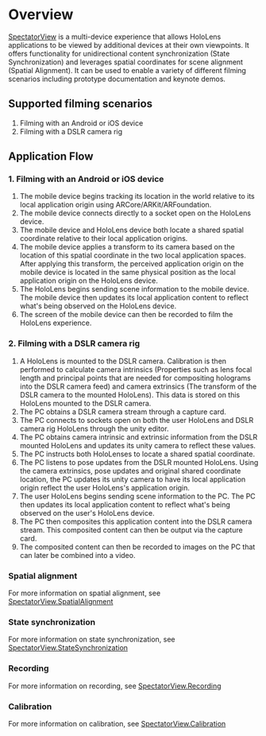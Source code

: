 # Overview

[SpectatorView](Scripts/SpectatorView.cs) is a multi-device experience that allows HoloLens applications to be viewed by additional devices at their own viewpoints. It offers functionality for unidirectional content synchronization (State Synchronization) and leverages spatial coordinates for scene alignment (Spatial Alignment). It can be used to enable a variety of different filming scenarios including prototype documentation and keynote demos.

## Supported filming scenarios
1. Filming with an Android or iOS device
2. Filming with a DSLR camera rig

## Application Flow

### 1. Filming with an Android or iOS device
1. The mobile device begins tracking its location in the world relative to its local application origin using ARCore/ARKit/ARFoundation.
2. The mobile device connects directly to a socket open on the HoloLens device.
3. The mobile device and HoloLens device both locate a shared spatial coordinate relative to their local application origins.
4. The mobile device applies a transform to its camera based on the location of this spatial coordinate in the two local application spaces. After applying this transform, the perceived application origin on the mobile device is located in the same physical position as the local application origin on the HoloLens device.
5. The HoloLens begins sending scene information to the mobile device. The mobile device then updates its local application content to reflect what's being observed on the HoloLens device.
6. The screen of the mobile device can then be recorded to film the HoloLens experience.

### 2. Filming with a DSLR camera rig
1. A HoloLens is mounted to the DSLR camera. Calibration is then performed to calculate camera intrinsics (Properties such as lens focal length and principal points that are needed for compositing holograms into the DSLR camera feed) and camera extrinsics (The transform of the DSLR camera to the mounted HoloLens). This data is stored on this HoloLens mounted to the DSLR camera.
2. The PC obtains a DSLR camera stream through a capture card.
3. The PC connects to sockets open on both the user HoloLens and DSLR camera rig HoloLens through the unity editor.
4. The PC obtains camera intrinsic and extrinsic information from the DSLR mounted HoloLens and updates its unity camera to reflect these values.
5. The PC instructs both HoloLenses to locate a shared spatial coordinate.
6. The PC listens to pose updates from the DSLR mounted HoloLens. Using the camera extrinsics, pose updates and original shared coordinate location, the PC updates its unity camera to have its local application origin reflect the user HoloLens's application origin.
7. The user HoloLens begins sending scene information to the PC. The PC then updates its local application content to reflect what's being observed on the user's HoloLens device.
8. The PC then composites this application content into the DSLR camera stream. This composited content can then be output via the capture card.
9. The composited content can then be recorded to images on the PC that can later be combined into a video.

### Spatial alignment
For more information on spatial alignment, see [SpectatorView.SpatialAlignment](SpectatorView.SpatialAlignment.md)

### State synchronization
For more information on state synchronization, see [SpectatorView.StateSynchronization](SpectatorView.StateSynchronization.md)

### Recording
For more information on recording, see [SpectatorView.Recording](SpectatorView.Recording.md)

### Calibration
For more information on calibration, see [SpectatorView.Calibration](SpectatorView.Calibration.md)
